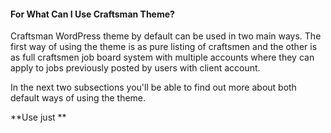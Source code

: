 #### For What Can I Use Craftsman Theme?

Craftsman WordPress theme by default can be used in two main ways. The first way of using the theme is as pure listing of craftsmen and the other is as full craftsmen job board system with multiple accounts where they can apply to jobs previously posted by users with client account.

In the next two subsections you'll be able to find out more about both default ways of using the theme.



**Use just **

